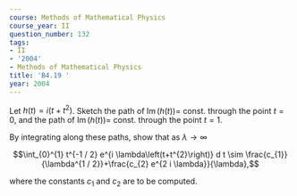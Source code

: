 ```yaml
---
course: Methods of Mathematical Physics
course_year: II
question_number: 132
tags:
- II
- '2004'
- Methods of Mathematical Physics
title: 'B4.19 '
year: 2004
---
```



Let $h(t)=i\left(t+t^{2}\right)$. Sketch the path of $\operatorname{Im}(h(t))=$ const. through the point $t=0$, and the path of $\operatorname{Im}(h(t))=$ const. through the point $t=1$.

By integrating along these paths, show that as $\lambda \rightarrow \infty$

$$\int_{0}^{1} t^{-1 / 2} e^{i \lambda\left(t+t^{2}\right)} d t \sim \frac{c_{1}}{\lambda^{1 / 2}}+\frac{c_{2} e^{2 i \lambda}}{\lambda},$$

where the constants $c_{1}$ and $c_{2}$ are to be computed.